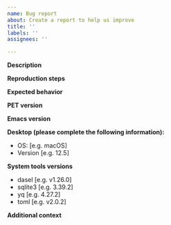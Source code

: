 ```yaml
---
name: Bug report
about: Create a report to help us improve
title: ''
labels: ''
assignees: ''

---
```


**Description**
<!-- A clear and concise description of what the bug is. -->

**Reproduction steps**
<!-- Steps to reproduce the behavior:
1. Go to '...'
2. Click on '....'
3. Scroll down to '....'
4. See error
-->

**Expected behavior**
<!-- A clear and concise description of what you expected to happen. -->

**PET version**

**Emacs version**

**Desktop (please complete the following information):**
 - OS: [e.g. macOS]
 - Version [e.g. 12.5]

**System tools versions**
- dasel [e.g. v1.26.0]
- sqlite3 [e.g. 3.39.2]
- yq [e.g. 4.27.2]
- toml [e.g. v2.0.2]

**Additional context**
<!-- Add any other context such as stack trace or the result of M-x (pet-verify-setup) here. -->
